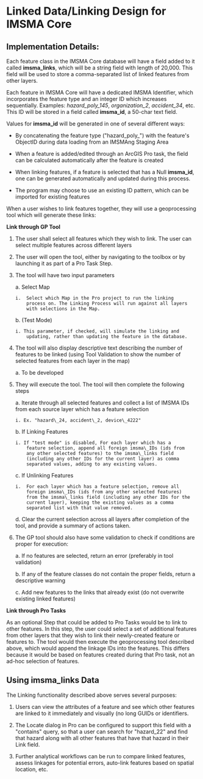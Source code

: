 Linked Data/Linking Design for IMSMA Core
=========================================

Implementation Details:
-----------------------

Each feature class in the IMSMA Core database will have a field added to
it called **imsma\_links**, which will be a string field with length of
20,000. This field will be used to store a comma-separated list of
linked features from other layers.

Each feature in IMSMA Core will have a dedicated IMSMA Identifier, which
incorporates the feature type and an integer ID which increases
sequentially. Examples: *hazard\_poly\_145*, *organization\_2*,
*accident\_34*, etc. This ID will be stored in a field called
**imsma\_id**, a 50-char text field.

Values for **imsma\_id** will be generated in one of several different
ways:

-   By concatenating the feature type ("hazard\_poly\_") with the
    feature's ObjectID during data loading from an IMSMAng Staging Area

-   When a feature is added/edited through an ArcGIS Pro task, the field
    can be calculated automatically after the feature is created

-   When linking features, if a feature is selected that has a Null
    **imsma\_id**, one can be generated automatically and updated during
    this process.

-   The program may choose to use an existing ID pattern, which can be
    imported for existing features

When a user wishes to link features together, they will use a
geoprocessing tool which will generate these links:

**Link through GP Tool**

1.  The user shall select all features which they wish to link. The user
    can select multiple features across different layers

2.  The user will open the tool, either by navigating to the toolbox or
    by launching it as part of a Pro Task Step.

3.  The tool will have two input parameters

    a.  Select Map

        i.  Select which Map in the Pro project to run the linking
            process on. The Linking Process will run against all layers
            with selections in the Map.

    b.  (Test Mode)

        i. This parameter, if checked, will simulate the linking and
            updating, rather than updating the feature in the database.

4.  The tool will also display descriptive text describing the number of
    features to be linked (using Tool Validation to show the number of
    selected features from each layer in the map)

    a.  To be developed

5.  They will execute the tool. The tool will then complete the
    following steps

    a.  Iterate through all selected features and collect a list of
        IMSMA IDs from each source layer which has a feature selection

        i. Ex. "hazard\_24, accident\_2, device\_4222"

    b.  If Linking Features

        i. If "test mode" is disabled, For each layer which has a
            feature selection, append all foreign imsma\_IDs (ids from
            any other selected features) to the imsma\_links field
            (including any other IDs for the current layer) as comma
            separated values, adding to any existing values.

    c.  If Unlinking Features

        i.  For each layer which has a feature selection, remove all
            foreign imsma\_IDs (ids from any other selected features)
            from the imsma\_links field (including any other IDs for the
            current layer), keeping the existing values as a comma
            separated list with that value removed.

    d.  Clear the current selection across all layers after completion
        of the tool, and provide a summary of actions taken.

6.  The GP tool should also have some validation to check if conditions
    are proper for execution:

    a.  If no features are selected, return an error (preferably in tool
        validation)

    b.  If any of the feature classes do not contain the proper fields,
        return a descriptive warning

    c.  Add new features to the links that already exist (do not
        overwrite existing linked features)

**Link through Pro Tasks**

As an optional Step that could be added to Pro Tasks would be to link to
other features. In this step, the user could select a set of additional
features from other layers that they wish to link their newly-created
feature or features to. The tool would then execute the geoprocessing
tool described above, which would append the linkage IDs into the
features. This differs because it would be based on features created
during that Pro task, not an ad-hoc selection of features.

Using imsma\_links Data
-----------------------

The Linking functionality described above serves several purposes:

1.  Users can view the attributes of a feature and see which other
    features are linked to it immediately and visually (no long GUIDs or
    identifiers.

2.  The Locate dialog in Pro can be configured to support this field
    with a "contains" query, so that a user can search for "hazard\_22"
    and find that hazard along with all other features that have that
    hazard in their Link field.

3.  Further analytical workflows can be run to compare linked features,
    assess linkages for potential errors, auto-link features based on
    spatial location, etc.
